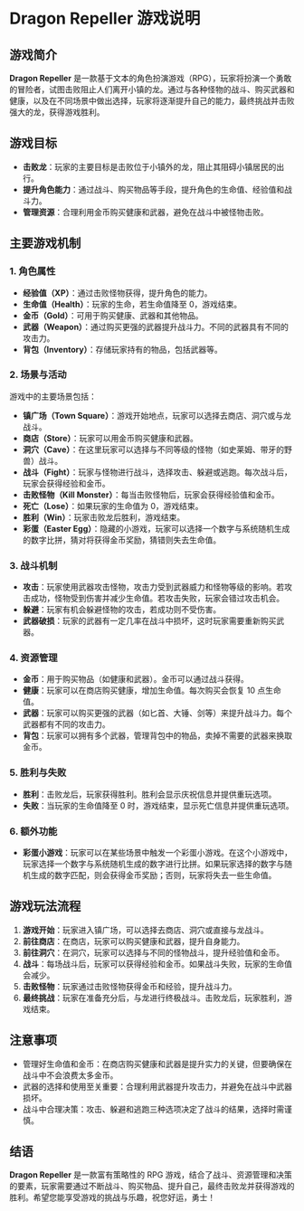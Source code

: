 # Dragon Repeller 游戏说明

## 游戏简介

**Dragon Repeller** 是一款基于文本的角色扮演游戏（RPG），玩家将扮演一个勇敢的冒险者，试图击败阻止人们离开小镇的龙。通过与各种怪物的战斗、购买武器和健康，以及在不同场景中做出选择，玩家将逐渐提升自己的能力，最终挑战并击败强大的龙，获得游戏胜利。

## 游戏目标

- **击败龙**：玩家的主要目标是击败位于小镇外的龙，阻止其阻碍小镇居民的出行。
- **提升角色能力**：通过战斗、购买物品等手段，提升角色的生命值、经验值和战斗力。
- **管理资源**：合理利用金币购买健康和武器，避免在战斗中被怪物击败。

## 主要游戏机制

### 1. **角色属性**

- **经验值（XP）**：通过击败怪物获得，提升角色的能力。
- **生命值（Health）**：玩家的生命，若生命值降至 0，游戏结束。
- **金币（Gold）**：可用于购买健康、武器和其他物品。
- **武器（Weapon）**：通过购买更强的武器提升战斗力。不同的武器具有不同的攻击力。
- **背包（Inventory）**：存储玩家持有的物品，包括武器等。

### 2. **场景与活动**

游戏中的主要场景包括：

- **镇广场（Town Square）**：游戏开始地点，玩家可以选择去商店、洞穴或与龙战斗。
- **商店（Store）**：玩家可以用金币购买健康和武器。
- **洞穴（Cave）**：在这里玩家可以选择与不同等级的怪物（如史莱姆、带牙的野兽）战斗。
- **战斗（Fight）**：玩家与怪物进行战斗，选择攻击、躲避或逃跑。每次战斗后，玩家会获得经验和金币。
- **击败怪物（Kill Monster）**：每当击败怪物后，玩家会获得经验值和金币。
- **死亡（Lose）**：如果玩家的生命值为 0，游戏结束。
- **胜利（Win）**：玩家击败龙后胜利，游戏结束。
- **彩蛋（Easter Egg）**：隐藏的小游戏，玩家可以选择一个数字与系统随机生成的数字比拼，猜对将获得金币奖励，猜错则失去生命值。

### 3. **战斗机制**

- **攻击**：玩家使用武器攻击怪物，攻击力受到武器威力和怪物等级的影响。若攻击成功，怪物受到伤害并减少生命值。若攻击失败，玩家会错过攻击机会。
- **躲避**：玩家有机会躲避怪物的攻击，若成功则不受伤害。
- **武器破损**：玩家的武器有一定几率在战斗中损坏，这时玩家需要重新购买武器。

### 4. **资源管理**

- **金币**：用于购买物品（如健康和武器）。金币可以通过战斗获得。
- **健康**：玩家可以在商店购买健康，增加生命值。每次购买会恢复 10 点生命值。
- **武器**：玩家可以购买更强的武器（如匕首、大锤、剑等）来提升战斗力。每个武器都有不同的攻击力。
- **背包**：玩家可以拥有多个武器，管理背包中的物品，卖掉不需要的武器来换取金币。

### 5. **胜利与失败**

- **胜利**：击败龙后，玩家获得胜利。胜利会显示庆祝信息并提供重玩选项。
- **失败**：当玩家的生命值降至 0 时，游戏结束，显示死亡信息并提供重玩选项。

### 6. **额外功能**

- **彩蛋小游戏**：玩家可以在某些场景中触发一个彩蛋小游戏。在这个小游戏中，玩家选择一个数字与系统随机生成的数字进行比拼。如果玩家选择的数字与随机生成的数字匹配，则会获得金币奖励；否则，玩家将失去一些生命值。

## 游戏玩法流程

1. **游戏开始**：玩家进入镇广场，可以选择去商店、洞穴或直接与龙战斗。
2. **前往商店**：在商店，玩家可以购买健康和武器，提升自身能力。
3. **前往洞穴**：在洞穴，玩家可以选择与不同的怪物战斗，提升经验值和金币。
4. **战斗**：每场战斗后，玩家可以获得经验和金币。如果战斗失败，玩家的生命值会减少。
5. **击败怪物**：玩家通过击败怪物获得金币和经验，提升战斗力。
6. **最终挑战**：玩家在准备充分后，与龙进行终极战斗。击败龙后，玩家胜利，游戏结束。

## 注意事项

- 管理好生命值和金币：在商店购买健康和武器是提升实力的关键，但要确保在战斗中不会浪费太多金币。
- 武器的选择和使用至关重要：合理利用武器提升攻击力，并避免在战斗中武器损坏。
- 战斗中合理决策：攻击、躲避和逃跑三种选项决定了战斗的结果，选择时需谨慎。

## 结语

**Dragon Repeller** 是一款富有策略性的 RPG 游戏，结合了战斗、资源管理和决策的要素，玩家需要通过不断战斗、购买物品、提升自己，最终击败龙并获得游戏的胜利。希望您能享受游戏的挑战与乐趣，祝您好运，勇士！
